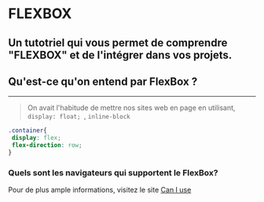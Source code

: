 # FLEXBOX
## Un tutotriel qui vous permet de comprendre "FLEXBOX" et de l'intégrer dans vos projets.

Qu'est-ce qu'on entend par **FlexBox** ?
------------------------------------------
------------------------------------------

>On avait l'habitude de mettre nos sites web en page en utilisant, ```display: float; ```, ```inline-block```
>
>
>
>

```css
.container{
 display: flex;
 flex-direction: row;
}
```
### Quels sont les navigateurs qui supportent le FlexBox?

Pour de plus ample informations, visitez le site [Can I use](http://caniuse.com/#feat=flexbox)

